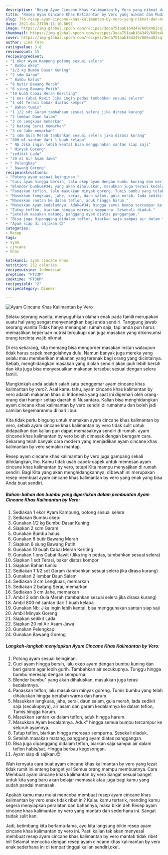```yaml
---
description: "Resep Ayam Cincane Khas Kalimantan by Vero yang nikmat dan Mudah Dibuat"
title: "Resep Ayam Cincane Khas Kalimantan by Vero yang nikmat dan Mudah Dibuat"
slug: 776-resep-ayam-cincane-khas-kalimantan-by-vero-yang-nikmat-dan-mudah-dibuat
date: 2021-04-23T09:11:10.869Z
image: https://img-global.cpcdn.com/recipes/3eda751aab164349/680x482cq70/ayam-cincane-khas-kalimantan-by-vero-foto-resep-utama.jpg
thumbnail: https://img-global.cpcdn.com/recipes/3eda751aab164349/680x482cq70/ayam-cincane-khas-kalimantan-by-vero-foto-resep-utama.jpg
cover: https://img-global.cpcdn.com/recipes/3eda751aab164349/680x482cq70/ayam-cincane-khas-kalimantan-by-vero-foto-resep-utama.jpg
author: Lina Tate
ratingvalue: 3.8
reviewcount: 15
recipeingredient:
- "1 ekor Ayam Kampung potong sesuai selera"
- " Bumbu okep"
- "1/2 kg Bumbu Dasar Kuning"
- "2 sdm Garam"
- " Bumbu halus"
- "8 butir Bawang Merah"
- "6 siung Bawang Putih"
- "10 buah Cabai Merah Keriting"
- "1 ons Cabai Rawit Jika ingin pedas tambahkan sesuai selera"
- "1 sdt Terasi bakar diatas kompor"
- " Bahan tumis"
- "1 1/2 sdt Garam tambahkan sesuai selera jika dirasa kurang"
- "2 lembar Daun Salam"
- "3 cm Lengkuas memarkan"
- "2 batang Serai memarkan"
- "3 cm Jahe memarkan"
- "2 sdm Gula Merah tambahkan sesuai selera jika dirasa kurang"
- "800 ml santan dari 1 buah kelapa"
- " Nb Jika ingin lebih kental bisa menggunakan santan siap saji"
- " Minyak Goreng"
- "sedikit Lada"
- "20 ml Air Asam Jawa"
- " Pelengkap"
- " Bawang Goreng"
recipeinstructions:
- "Potong ayam sesuai keinginan."
- "Cuci ayam hingga bersih, lalu okep ayam dengan bumbu kuning dan beri garam agar lebih gurih. Tambahkan air secukupnya. Tunggu hingga bumbu meresap dengan sempurna."
- "Blender bumbu&#34; yang akan dihaluskan, masukkan juga terasi kedalamnya."
- "Panaskan teflon, lalu masukkan minyak goreng. Tumis bumbu yang telah dihaluskan hingga berubah warna dan harum."
- "Masukkan lengkuas, jahe, serai, daun salam, gula merah, lada sedikit saja (secukupnya), air asam dan garam kedalamnya ke dalam teflon, Tumis hingga harum."
- "Masukkan santan ke dalam teflon, aduk hingga harum."
- "Masukkan Ayam kedalamnya. Aduk&#34; hingga semua bumbu tercampur ke seluruh ayamnya."
- "Tutup teflon, biarkan hingga meresap sempurna. Sesekali diaduk."
- "Setelah masakan matang, panggang ayam diatas panggangan."
- "Bisa juga dipanggang didalam teflon, biarkan saja sampai air dalam teflon habis/sat. Hingga berbau kegosongan."
- "Ayam siap di sajikan.😊"
categories:
- Resep
tags:
- ayam
- cincane
- khas

katakunci: ayam cincane khas 
nutrition: 252 calories
recipecuisine: Indonesian
preptime: "PT23M"
cooktime: "PT36M"
recipeyield: "2"
recipecategory: Dinner

---
```



![Ayam Cincane Khas Kalimantan by Vero](https://img-global.cpcdn.com/recipes/3eda751aab164349/680x482cq70/ayam-cincane-khas-kalimantan-by-vero-foto-resep-utama.jpg)

Selaku seorang wanita, menyuguhkan olahan enak pada famili merupakan suatu hal yang sangat menyenangkan bagi anda sendiri. Tanggung jawab seorang  wanita Tidak hanya menangani rumah saja, tapi anda pun harus memastikan keperluan nutrisi tercukupi dan juga masakan yang dikonsumsi orang tercinta wajib nikmat.

Di era  sekarang, kita memang bisa mengorder masakan instan walaupun tidak harus capek mengolahnya dulu. Namun banyak juga mereka yang selalu mau memberikan makanan yang terenak bagi orang yang dicintainya. Sebab, menghidangkan masakan yang diolah sendiri akan jauh lebih bersih dan kita juga bisa menyesuaikan makanan tersebut sesuai dengan selera famili. 



Mungkinkah anda adalah salah satu penggemar ayam cincane khas kalimantan by vero?. Asal kamu tahu, ayam cincane khas kalimantan by vero adalah makanan khas di Indonesia yang saat ini digemari oleh orang-orang dari hampir setiap daerah di Nusantara. Kalian bisa menghidangkan ayam cincane khas kalimantan by vero sendiri di rumahmu dan boleh jadi camilan kegemaranmu di hari libur.

Kita tidak perlu bingung untuk memakan ayam cincane khas kalimantan by vero, sebab ayam cincane khas kalimantan by vero tidak sulit untuk didapatkan dan kalian pun dapat memasaknya sendiri di rumah. ayam cincane khas kalimantan by vero boleh dimasak dengan beragam cara. Sekarang telah banyak cara modern yang menjadikan ayam cincane khas kalimantan by vero semakin mantap.

Resep ayam cincane khas kalimantan by vero juga gampang sekali dihidangkan, lho. Kamu tidak usah capek-capek untuk memesan ayam cincane khas kalimantan by vero, tetapi Kita mampu menyajikan di rumah sendiri. Bagi Kita yang akan menghidangkannya, dibawah ini merupakan resep membuat ayam cincane khas kalimantan by vero yang enak yang bisa Anda buat sendiri.

<!--inarticleads1-->

##### Bahan-bahan dan bumbu yang diperlukan dalam pembuatan Ayam Cincane Khas Kalimantan by Vero:

1. Sediakan 1 ekor Ayam Kampung, potong sesuai selera
1. Sediakan  Bumbu okep:
1. Gunakan 1/2 kg Bumbu Dasar Kuning
1. Siapkan 2 sdm Garam
1. Gunakan  Bumbu halus:
1. Gunakan 8 butir Bawang Merah
1. Siapkan 6 siung Bawang Putih
1. Gunakan 10 buah Cabai Merah Keriting
1. Gunakan 1 ons Cabai Rawit (Jika ingin pedas, tambahkan sesuai selera)
1. Siapkan 1 sdt Terasi, bakar diatas kompor
1. Siapkan  Bahan tumis:
1. Sediakan 1 1/2 sdt Garam (tambahkan sesuai selera jika dirasa kurang)
1. Gunakan 2 lembar Daun Salam
1. Sediakan 3 cm Lengkuas, memarkan
1. Sediakan 2 batang Serai, memarkan
1. Sediakan 3 cm Jahe, memarkan
1. Ambil 2 sdm Gula Merah (tambahkan sesuai selera jika dirasa kurang)
1. Ambil 800 ml santan dari 1 buah kelapa
1. Gunakan  Nb: Jika ingin lebih kental, bisa menggunakan santan siap saji
1. Ambil  Minyak Goreng
1. Siapkan sedikit Lada
1. Siapkan 20 ml Air Asam Jawa
1. Gunakan  Pelengkap:
1. Gunakan  Bawang Goreng




<!--inarticleads2-->

##### Langkah-langkah menyiapkan Ayam Cincane Khas Kalimantan by Vero:

1. Potong ayam sesuai keinginan.
1. Cuci ayam hingga bersih, lalu okep ayam dengan bumbu kuning dan beri garam agar lebih gurih. Tambahkan air secukupnya. Tunggu hingga bumbu meresap dengan sempurna.
1. Blender bumbu&#34; yang akan dihaluskan, masukkan juga terasi kedalamnya.
1. Panaskan teflon, lalu masukkan minyak goreng. Tumis bumbu yang telah dihaluskan hingga berubah warna dan harum.
1. Masukkan lengkuas, jahe, serai, daun salam, gula merah, lada sedikit saja (secukupnya), air asam dan garam kedalamnya ke dalam teflon, Tumis hingga harum.
1. Masukkan santan ke dalam teflon, aduk hingga harum.
1. Masukkan Ayam kedalamnya. Aduk&#34; hingga semua bumbu tercampur ke seluruh ayamnya.
1. Tutup teflon, biarkan hingga meresap sempurna. Sesekali diaduk.
1. Setelah masakan matang, panggang ayam diatas panggangan.
1. Bisa juga dipanggang didalam teflon, biarkan saja sampai air dalam teflon habis/sat. Hingga berbau kegosongan.
1. Ayam siap di sajikan.😊




Wah ternyata cara buat ayam cincane khas kalimantan by vero yang lezat tidak rumit ini enteng banget ya! Semua orang mampu membuatnya. Cara Membuat ayam cincane khas kalimantan by vero Sangat sesuai banget untuk kita yang baru akan belajar memasak atau juga bagi kamu yang sudah pandai memasak.

Apakah kamu mau mulai mencoba membuat resep ayam cincane khas kalimantan by vero enak tidak ribet ini? Kalau kamu tertarik, mending kamu segera menyiapkan peralatan dan bahannya, maka bikin deh Resep ayam cincane khas kalimantan by vero yang mantab dan sederhana ini. Sangat taidak sulit kan. 

Jadi, ketimbang kita berlama-lama, ayo kita langsung bikin resep ayam cincane khas kalimantan by vero ini. Pasti kalian tak akan menyesal membuat resep ayam cincane khas kalimantan by vero mantab tidak ribet ini! Selamat mencoba dengan resep ayam cincane khas kalimantan by vero enak sederhana ini di tempat tinggal kalian sendiri,oke!.

